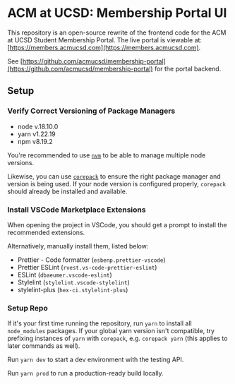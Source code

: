 # ACM at UCSD: Membership Portal UI

This repository is an open-source rewrite of the frontend code for the ACM at UCSD Student
Membership Portal. The live portal is viewable at:
[https://members.acmucsd.com](https://members.acmucsd.com).

See [https://github.com/acmucsd/membership-portal](https://github.com/acmucsd/membership-portal) for
the portal backend.

## Setup

### Verify Correct Versioning of Package Managers

- node v.18.10.0
- yarn v1.22.19
- npm v8.19.2

You're recommended to use [`nvm`](https://github.com/nvm-sh/nvm) to be able to manage multiple node versions.

Likewise, you can use [`corepack`](https://github.com/nodejs/corepack) to ensure the right package manager and version is being used. If your node version is configured properly, `corepack` should already be installed and available.

<!-- USING COREPACK IN CI:
run `corepack prepare -o` whenever changing the package manager version to update `.corepack.tgz`.
then, in CI, we can run `corepack hydrate .corepack.tgz` to load the appropriate package manager version.
-->

### Install VSCode Marketplace Extensions

When opening the project in VSCode, you should get a prompt to install the recommended extensions.

Alternatively, manually install them, listed below:

- Prettier - Code formatter (`esbenp.prettier-vscode`)
- Prettier ESLint (`rvest.vs-code-prettier-eslint`)
- ESLint (`dbaeumer.vscode-eslint`)
- Stylelint (`stylelint.vscode-stylelint`)
- stylelint-plus (`hex-ci.stylelint-plus`)

### Setup Repo

If it's your first time running the repository, run `yarn` to install all `node_modules` packages. If your global yarn version isn't compatible, try prefixing instances of `yarn` with `corepack`, e.g. `corepack yarn` (this applies to later commands as well).

Run `yarn dev` to start a dev environment with the testing API.

Run `yarn prod` to run a production-ready build locally.

<!-- ## Setup

**Install Node.js and npm**: [https://nodejs.org/en/](https://nodejs.org/en/). Builds are currently
run on version `18.10.0`.

**Install yarn**: `npm install -g yarn`. Builds are currently run on `1.22.19`.

## Running

**Clone the repo**: Run `git clone https://github.com/acmucsd/membership-portal-ui-rewrite.git` in a
terminal.

**Install packages**: Run `yarn` or `yarn install` to install the node modules.

**Run the portal**: Run `yarn dev` to run the portal in the development environment on `localhost:3000`. Alternatively, run `yarn prod` to run your local changes with the live production API.

Currently, the portal is deployed as-is using `yarn build` on Vercel.

## Issues

- Add on Github, including a title, description, screenshots if applicable

- Label the applicable issue type.

- If you’d like to work on that specific issue, assign yourself.

- If not, it will get assigned during development meetings.

## PRs

- Every PR should have a corresponding issue it’s tied to. You can link by using the phrase
  “Resolves #XX.” in the PR description, or in the GitHub sidebar. Assign yourself to the PR.

- Tag the PR as “PR: Needs Review” and request a review from the portal PM.

- If the PR is approved, go ahead and merge the PR into the repo.

- If the PR isn’t approved, check the comments for feedback / suggested changes. When you merge, the
  branch will be deleted automatically.

## Coding

- When working on the portal, start by creating a new branch based on master. Add all commits to
  this branch, and then you can create a PR from there.

- There should be one feature/bugfix per branch.

- If you’re working on the portal in parallel with someone else and end up with PR conflicts / merge
  issues, contact the portal PM via the Discord server.

- If you are working on an overarching feature/refactor, make a separate branch from master and try
  your best to rebase to master whenever applicable. -->
